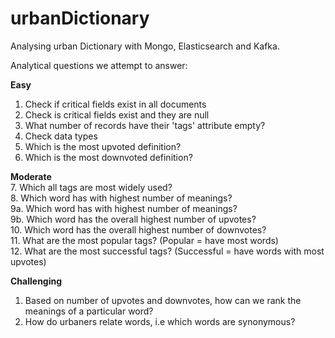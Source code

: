 # urbanDictionary
Analysing urban Dictionary with Mongo, Elasticsearch and Kafka.

Analytical questions we attempt to answer:

**Easy**
1. Check if critical fields exist in all documents  
2. Check is critical fields exist and they are null  
3. What number of records have their 'tags' attribute empty?    
4. Check data types  
5. Which is the most upvoted definition?  
6. Which is the most downvoted definition?  

**Moderate**  
7. Which all tags are most widely used?  
8. Which word has with highest number of meanings?    
9a. Which word has with highest number of meanings?   
9b. Which word has the overall highest number of upvotes?  
10. Which word has the overall highest number of downvotes?  
11. What are the most popular tags? (Popular = have most words)  
12. What are the most successful tags? (Successful = have words with most upvotes)  

**Challenging**  
1. Based on number of upvotes and downvotes, how can we rank the meanings of a particular word?  
2. How do urbaners relate words, i.e which words are synonymous?

 
